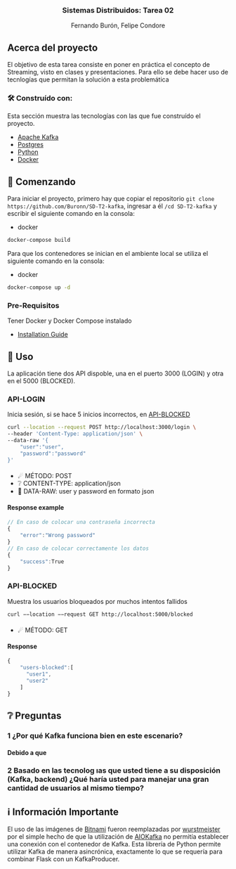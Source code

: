 <br />
<div align="center">

  <h3 align="center">Sistemas Distribuidos: Tarea 02</h3>

  <p align="center">
    Fernando Burón, Felipe Condore
  </p>
</div>


## Acerca del proyecto

El objetivo de esta tarea consiste en poner en práctica el concepto de Streaming, visto en clases y presentaciones. Para ello se debe hacer uso de tecnlogías que permitan la solución a esta problemática



### 🛠 Construído con:

Esta sección muestra las tecnologías con las que fue construído el proyecto.

* [Apache Kafka](https://kafka.apache.org)
* [Postgres](https://www.postgresql.org)
* [Python](https://www.python.org)
* [Docker](https://www.docker.com)


## 🔰 Comenzando

Para iniciar el proyecto, primero hay que copiar el repositorio `git clone https://github.com/Buronn/SD-T2-kafka`, ingresar a él `/cd SD-T2-kafka` y escribir el siguiente comando en la consola:
* docker
```sh
docker-compose build
```
Para que los contenedores se inician en el ambiente local se utiliza el siguiente comando en la consola:
* docker
```sh
docker-compose up -d
```
### Pre-Requisitos

Tener Docker y Docker Compose instalado
* [Installation Guide](https://docs.docker.com/compose/install/)



## 🤝 Uso

La aplicación tiene dos API dispoble, una en el puerto 3000 (LOGIN) y otra en el 5000 (BLOCKED).

### API-LOGIN
Inicia sesión, si se hace 5 inicios incorrectos, en [API-BLOCKED](./readme.md/###API-BLOCKED)
```sh
curl --location --request POST http://localhost:3000/login \
--header 'Content-Type: application/json' \
--data-raw '{
    "user":"user",
    "password":"password"
}'
```
#### 
- ☄ MÉTODO: POST
- ❔   CONTENT-TYPE: application/json
- 📄  DATA-RAW: user y password en formato json

#### Response example
```js
// En caso de colocar una contraseña incorrecta
{
    "error":"Wrong password"
}
// En caso de colocar correctamente los datos
{
    "success":True
}
```

### API-BLOCKED
Muestra los usuarios bloqueados por muchos intentos fallidos
```sh
curl −−location −−request GET http://localhost:5000/blocked
```
#### 
- ☄ MÉTODO: GET
#### Response
```js
{
    "users-blocked":[
      "user1",
      "user2"
    ]
}
```
## ❔ Preguntas

####
### 1 ¿Por qué Kafka funciona bien en este escenario?
#### Debido a que
### 2 Basado en las tecnolog ıas que usted tiene a su disposición (Kafka, backend) ¿Qué haría usted para manejar una gran cantidad de usuarios al mismo tiempo?
####

## ℹ Información Importante
El uso de las imágenes de [Bitnami](https://hub.docker.com/u/bitnami) fueron reemplazadas por [wurstmeister](https://hub.docker.com/u/wurstmeister) por el simple hecho de que la utilización de [AIOKafka](https://github.com/aio-libs/aiokafka) no permitía establecer una conexión con el contenedor de Kafka. Esta librería de Python permite utilizar Kafka de manera asincrónica, exactamente lo que se requería para combinar Flask con un KafkaProducer.
